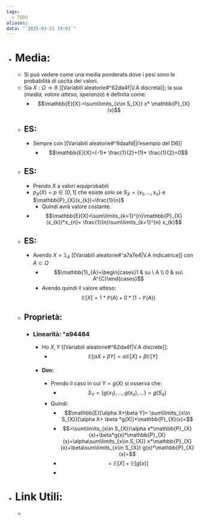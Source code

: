 ```yaml
---
tags:
  - TODO
aliases: 
data: "`2025-03-21 19:01`"
---
```

- # Media:
	- Si può vedere come una media ponderata dove i pesi sono le probabilità di uscita dei valori.
	- Sia $X: \Omega\to \mathbb{R}$ [[Variabili aleatorie#^62da4f|V.A discreta]]; la sua (_media, valore atteso, speranza_) è definita come:
		- $$\mathbb{E}[X]:=\sum\limits_{x\in S_{X}} x* \mathbb{P}_{X}(x)$$
	- ## ES:
		- Sempre con [[Variabili aleatorie#^6daafd||l’esempio del D6]] 
			- $$\mathbb{E}[X]=(-1)* \frac{1}{2}+(1)* \frac{1}{2}=0$$
	- ## ES:
		- Prendo $X$ a valori equiprobabili
		- $p_{X}(X)=p\in [0,1]$ che esiste solo se $S_{X}=\{x_{1},...,x_{n}\}$ e $\mathbb{P}_{X}(x_{k})=\frac{1}{n}$
			- Quindi avrà valore costante.
		- $$\mathbb{E}[X]=\sum\limits_{k=1}^{n}\mathbb{P}_{X}(x_{k})*x_{n}= \frac{1}{n}\sum\limits_{k=1}^{n} x_{k}$$
	- ## ES:
		- Avendo $X=\mathbb{1}_{A}$ [[Variabili aleatorie#^a7a7e4|V.A indicatrice]] con $A\subset \Omega$
			- $$\mathbb{1}_{A}=\begin{cases}1 & su \ A \\ 0 & su\ A^{C}\end{cases}$$
			- Avendo quindi il valore atteso: $$\mathbb{E}[X]=1*\mathbb{P}(A)+0*(1-\mathbb{P}(A))$$
	- ## Proprietà:
		- ### Linearità: ^a94484
			- Ho $X,Y$ [[Variabili aleatorie#^62da4f|V.A discrete]]:
				- $$\mathbb{E}[\alpha X+\beta Y]=\alpha \mathbb{E}[X]+ \beta \mathbb{E}[Y]$$
			- #### Dim:
				- Prendo il caso in cui $Y=g(X)$ si osserva che:
					- $$S_{Y}=\{g(x_{1}),...,g(x_{n}),...\}=g(S_{X})$$
				- Quindi:
					- $$\mathbb{E}[\alpha X+\beta Y]= \sum\limits_{x\in S_{X}}[\alpha X+ \beta *g(X)]*\mathbb{P}_{X}(x)=$$
					- $$=\sum\limits_{x\in S_{X}}\alpha x*\mathbb{P}_{X}(x)+\beta*g(x)*\mathbb{P}_{X}(x)=\alpha\sum\limits_{x\in S_{X}} x*\mathbb{P}_{X}(x)+\beta\sum\limits_{x\in S_{X}} g(x)*\mathbb{P}_{X}(x)=$$
					- $$=\mathbb{E}[X]+\mathbb{E}[g(x)]$$
					- 
- # Link Utili:
	- 
